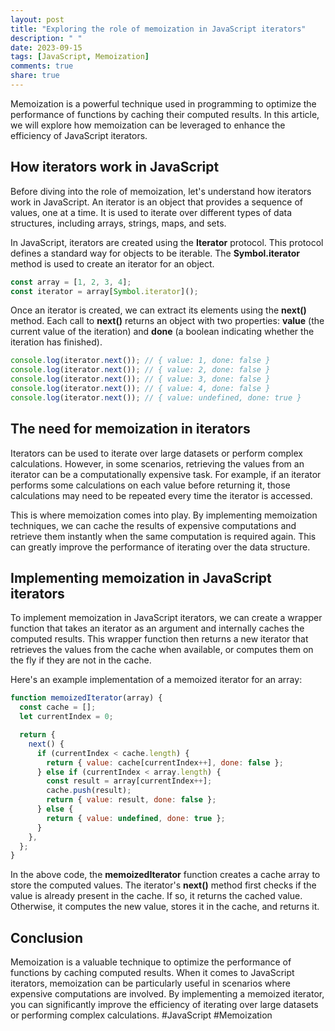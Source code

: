 ```yaml
---
layout: post
title: "Exploring the role of memoization in JavaScript iterators"
description: " "
date: 2023-09-15
tags: [JavaScript, Memoization]
comments: true
share: true
---
```


Memoization is a powerful technique used in programming to optimize the performance of functions by caching their computed results. In this article, we will explore how memoization can be leveraged to enhance the efficiency of JavaScript iterators.

## How iterators work in JavaScript
Before diving into the role of memoization, let's understand how iterators work in JavaScript. An iterator is an object that provides a sequence of values, one at a time. It is used to iterate over different types of data structures, including arrays, strings, maps, and sets.

In JavaScript, iterators are created using the **Iterator** protocol. This protocol defines a standard way for objects to be iterable. The **Symbol.iterator** method is used to create an iterator for an object.

```javascript
const array = [1, 2, 3, 4];
const iterator = array[Symbol.iterator]();
```

Once an iterator is created, we can extract its elements using the **next()** method. Each call to **next()** returns an object with two properties: **value** (the current value of the iteration) and **done** (a boolean indicating whether the iteration has finished).

```javascript
console.log(iterator.next()); // { value: 1, done: false }
console.log(iterator.next()); // { value: 2, done: false }
console.log(iterator.next()); // { value: 3, done: false }
console.log(iterator.next()); // { value: 4, done: false }
console.log(iterator.next()); // { value: undefined, done: true }
```

## The need for memoization in iterators
Iterators can be used to iterate over large datasets or perform complex calculations. However, in some scenarios, retrieving the values from an iterator can be a computationally expensive task. For example, if an iterator performs some calculations on each value before returning it, those calculations may need to be repeated every time the iterator is accessed.

This is where memoization comes into play. By implementing memoization techniques, we can cache the results of expensive computations and retrieve them instantly when the same computation is required again. This can greatly improve the performance of iterating over the data structure.

## Implementing memoization in JavaScript iterators
To implement memoization in JavaScript iterators, we can create a wrapper function that takes an iterator as an argument and internally caches the computed results. This wrapper function then returns a new iterator that retrieves the values from the cache when available, or computes them on the fly if they are not in the cache.

Here's an example implementation of a memoized iterator for an array:

```javascript
function memoizedIterator(array) {
  const cache = [];
  let currentIndex = 0;

  return {
    next() {
      if (currentIndex < cache.length) {
        return { value: cache[currentIndex++], done: false };
      } else if (currentIndex < array.length) {
        const result = array[currentIndex++];
        cache.push(result);
        return { value: result, done: false };
      } else {
        return { value: undefined, done: true };
      }
    },
  };
}
```

In the above code, the **memoizedIterator** function creates a cache array to store the computed values. The iterator's **next()** method first checks if the value is already present in the cache. If so, it returns the cached value. Otherwise, it computes the new value, stores it in the cache, and returns it.

## Conclusion
Memoization is a valuable technique to optimize the performance of functions by caching computed results. When it comes to JavaScript iterators, memoization can be particularly useful in scenarios where expensive computations are involved. By implementing a memoized iterator, you can significantly improve the efficiency of iterating over large datasets or performing complex calculations. #JavaScript #Memoization